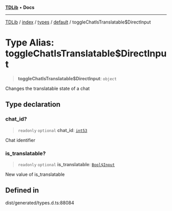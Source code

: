 [**TDLib**](../../../../../../README.md) • **Docs**

***

[TDLib](../../../../../../modules.md) / [index](../../../../../README.md) / [types](../../../README.md) / [default](../README.md) / toggleChatIsTranslatable$DirectInput

# Type Alias: toggleChatIsTranslatable$DirectInput

> **toggleChatIsTranslatable$DirectInput**: `object`

Changes the translatable state of a chat

## Type declaration

### chat\_id?

> `readonly` `optional` **chat\_id**: [`int53`](int53.md)

Chat identifier

### is\_translatable?

> `readonly` `optional` **is\_translatable**: [`Bool$Input`](Bool$Input.md)

New value of is_translatable

## Defined in

dist/generated/types.d.ts:88084
